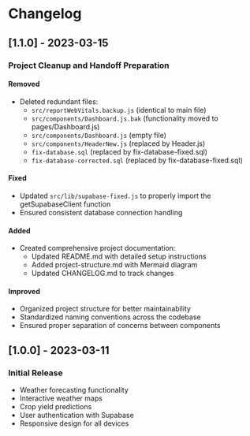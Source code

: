 # Changelog

## [1.1.0] - 2023-03-15

### Project Cleanup and Handoff Preparation

#### Removed
- Deleted redundant files:
  - `src/reportWebVitals.backup.js` (identical to main file)
  - `src/components/Dashboard.js.bak` (functionality moved to pages/Dashboard.js)
  - `src/components/Dashboard.js` (empty file)
  - `src/components/HeaderNew.js` (replaced by Header.js)
  - `fix-database.sql` (replaced by fix-database-fixed.sql)
  - `fix-database-corrected.sql` (replaced by fix-database-fixed.sql)

#### Fixed
- Updated `src/lib/supabase-fixed.js` to properly import the getSupabaseClient function
- Ensured consistent database connection handling

#### Added
- Created comprehensive project documentation:
  - Updated README.md with detailed setup instructions
  - Added project-structure.md with Mermaid diagram
  - Updated CHANGELOG.md to track changes

#### Improved
- Organized project structure for better maintainability
- Standardized naming conventions across the codebase
- Ensured proper separation of concerns between components

## [1.0.0] - 2023-03-11

### Initial Release

- Weather forecasting functionality
- Interactive weather maps
- Crop yield predictions
- User authentication with Supabase
- Responsive design for all devices 